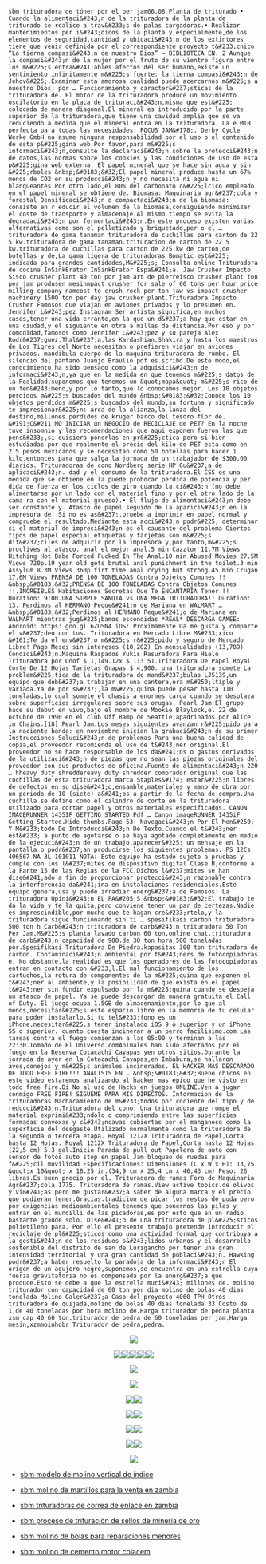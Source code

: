 
```
sbm trituradora de tóner por el per jam06.08 Planta de triturado • Cuando la alimentaci&#243;n de la trituradora de la planta de triturado se realice a trav&#233;s de palas cargadoras.• Realizar mantenimientos per i&#243;dicos de la planta y,especialmente,de los elementos de seguridad.cantidad y ubicaci&#243;n de los extintores tiene que venir definida por el correspondiente proyecto t&#233;cnico. “La tierna compasi&#243;n de nuestro Dios” — BIBLIOTECA EN. 2 Aunque la compasi&#243;n de la mujer por el fruto de su vientre figura entre los m&#225;s entra&#241;ables afectos del ser humano,existe un sentimiento infinitamente m&#225;s fuerte: la tierna compasi&#243;n de Jehov&#225;.Examinar esta amorosa cualidad puede acercarnos m&#225;s a nuestro Dios; por … Funcionamiento y caracter&#237;sticas de la trituradora de. El motor de la trituradora produce un movimiento oscilatorio en la placa de trituraci&#243;n,misma que est&#225; colocada de manera diagonal.El mineral es introducido por la parte superior de la trituradora,que tiene una cavidad amplia que se va reduciendo a medida que el mineral entra en la trituradora. La e MTB perfecta para todas las necesidades: FOCUS JAM&#178;. Derby Cycle Werke GmbH no asume ninguna responsabilidad por el uso o el contenido de esta p&#225;gina web.Por favor,para m&#225;s informaci&#243;n,consulte la declaraci&#243;n sobre la protecci&#243;n de datos,las normas sobre los cookies y las condiciones de uso de esta p&#225;gina web externa. El papel mineral que se hace sin agua y sin &#225;rboles &nbsp;&#0183;&#32;El papel mineral produce hasta un 67% menos de CO2 en su producci&#243;n y no necesita ni agua ni blanqueantes.Por otro lado,el 80% del carbonato c&#225;lcico empleado en el papel mineral se obtiene de. Biomasa: Maquinaria agr&#237;cola y forestal Densificaci&#243;n o compactaci&#243;n de la biomasa: consiste en r educir el volumen de la biomasa,consiguiendo minimizar el coste de transporte y almacenaje.Al mismo tiempo se evita la degradaci&#243;n por fermentaci&#243;n.En este proceso existen varias alternativas como son el pelletizado y briquetado,per o el … trituradora de gama tanaman trituradora de cuchillas para carton de 22 5 kw.trituradora de gama tanaman.trituracion de carton de 22 5 kw.trituradora de cuchillas para carton de 225 kw de carton,de botellas y de,La gama ligera de trituradoras Bomatic est&#225; indicada para grandes cantidades,M&#225;s; Consulta online Trituradora de cocina InSinkErator InSinkErator Espa&#241;a. Jaw Crusher Impacto Sisco crusher plant 40 ton por jam art de pierreisco crusher plant ton per jam produsen mesinmpact crusher for sale of 60 tons per hour price milling company nameost to crush rock per ton jaw vs impact crusher machinery 1500 ton per day jaw crusher plant.Trituradora Impacto Crusher Famosos que viajan en aviones privados y lo presumen en. Jennifer L&#243;pez Instagram Ser artista significa,en muchos casos,tener una vida errante,en la que un d&#237;a hay que estar en una ciudad,y el siguiente en otra a millas de distancia.Por eso y por comodidad,famosos como Jennifer L&#243;pez y su pareja Alex Rodr&#237;guez,Thal&#237;a,las Kardashian,Shakira y hasta los maestros de Los Tigres del Norte necesitan o prefieren viajar en aviones privados. mandibula cuerpo de la maquina trituradora de rumbo. El silencio del pantano Juanjo Braulio.pdf es.scribd.De este modo,el conocimiento ha sido pensado como la adquisici&#243;n de informaci&#243;n,ya que en la medida en que tenemos m&#225;s datos de la Realidad,suponemos que tenemos un &quot;mapa&quot; m&#225;s rico de un fen&#243;meno,y por lo tanto,que lo conocemos mejor. Los 10 objetos perdidos m&#225;s buscados del mundo &nbsp;&#0183;&#32;Conoce los 10 objetos perdidos m&#225;s buscados del mundo,su fortuna y significado te impresionar&#225;n: arca de la alianza,la lanza del destino,millones perdidos de kruger barco del tesoro flor de. &#191;C&#211;MO INICIAR un NEGOCIO de RECICLAJE de PET? En la noche tuve insomnio y las recomendaciones que aqui exponen fueron las que pens&#233;,si quisiera ponerlas en pr&#225;ctica pero si bien estudiadas por que realmente el precio del kilo de PET esta como en 2.5 pesos mexicanos y se necesitan como 50 botellas para hacer 1 kilo,entonces para que salga la jornada de un trabajador de $300.00 diarios. Trituradoras de cono Nordberg serie HP Gu&#237;a de aplicaci&#243;n. dad y el consumo de la trituradora.El CSS es una medida que se obtiene en la.puede probocar perdida de potencia y per dida de fuerza en los ciclos de giro cuando la.ci&#243;n (no debe alimentarse por un lado con el material fino y por el otro lado de la cama ra con el material grueso).• El flujo de alimentaci&#243;n debe ser constante y. Atasco de papel seguido de la aparici&#243;n en la impresora de. Si no es as&#237;,pruebe a imprimir en papel normal y compruebe el resultado.Mediante esta acci&#243;n podr&#225; determinar si el material de impresi&#243;n es el causante del problema Ciertos tipos de papel especial,etiquetas y tarjetas son m&#225;s dif&#237;ciles de adquirir por la impresora y,por tanto,m&#225;s proclives al atasco. anal el mejor anal.5 min Cazztor 11.7M Views Hitching Hot Babe Forced Fucked In The Anal.10 min Abused Movies 27.5M Views 720p.19 year old gets brutal anal punishment in the toilet.3 min Assylum 8.3M Views 360p.firt time anal crying but strong.45 min Crugan 17.6M Views PRENSA DE 100 TONELADAS Contra Objetos Comunes !! &nbsp;&#0183;&#32;PRENSA DE 100 TONELADAS Contra Objetos Comunes !!.INCREIBLES Habitaciones Secretas Que Te ENCANTARIA Tener !! Duration: 9:00.UNA SIMPLE SANDIA vs UNA MEGA TRITURADORA!! Duration: 13. Perdimos al HERMANO Peque&#241;o de Mariana en WALMART … &nbsp;&#0183;&#32;Perdimos al HERMANO Peque&#241;o de Mariana en WALMART mientras jug&#225;bamos escondidas *REAL* DESCARGA GAMEE: Android: https: goo.gl 6ZDSN4 iOS: Proximamente Da me gusta y comparte el v&#237;deo con tus. Trituradora en Mercado Libre M&#233;xico &#161;Te da el env&#237;o m&#225;s r&#225;pido y seguro de Mercado Libre! Pago Meses sin intereses (10,282) En mensualidades (13,789) Condici&#243;n.Maquina Raspados Yukis Rasuradora Para Hielo Trituradora por Onof $ 1,149.12x $ 113 51.Trituradora De Papel Royal Corte De 12 Hojas Tarjetas Grapas $ 4,900. una trituradora somete La problem&#225;tica de la trituradora de mand&#237;bulas LJ5139,un equipo que deb&#237;a trabajar en una cantera,era m&#250;ltiple y variada.Ya de por s&#237;,la m&#225;quina puede pesar hasta 110 toneladas,lo cual somete el chasis a enormes carga cuando se desplaza sobre superficies irregulares sobre sus orugas. Pearl Jam El grupo hace su debut en vivo,bajo el nombre de Mookie Blaylock,el 22 de octubre de 1990 en el club Off Ramp de Seattle,apadrinados por Alice in Chains.[18] Pearl Jam.Los meses siguientes avanzan r&#225;pido para la naciente banda: en noviembre inician la grabaci&#243;n de su primer Instrucciones Soluci&#243;n de problemas Para una buena calidad de copia,el proveedor recomienda el uso de t&#243;ner original.El proveedor no se hace responsable de los da&#241;os o gastos derivados de la utilizaci&#243;n de piezas que no sean las piezas originales del proveedor con sus productos de oficina.Fuente de alimentaci&#243;n 220 … hheavy duty shreddereavy duty shredder comprador original que las cuchillas de esta trituradora marca Staples&#174; estar&#225;n libres de defectos en su dise&#241;o,ensamble,materiales y mano de obra por un periodo de 10 (siete) a&#241;os a partir de la fecha de compra.Una cuchilla se define como el cilindro de corte en la trituradora utilizado para cortar papel y otros materiales especificados. CANON IMAGERUNNER 1435IF GETTING STARTED Pdf … Canon imageRUNNER 1435iF Getting Started.Hide thumbs.Page 53: Navegaci&#243;n Por El Men&#250; Y M&#233;todo De Introducci&#243;n De Texto.Cuando el t&#243;ner est&#233; a punto de agotarse o se haya agotado completamente en medio de la ejecuci&#243;n de un trabajo,aparecer&#225; un mensaje en la pantalla o podr&#237;an producirse los siguientes problemas. PS 12Cs 406567 NA 3L 101011 NOTA: Este equipo ha estado sujeto a pruebas y cumple con los l&#237;mites de dispositivo digital Clase B,conforme a la Parte 15 de las Reglas de la FCC.Dichos l&#237;mites se han dise&#241;ado a fin de proporcionar protecci&#243;n razonable contra la interferencia da&#241;ina en instalaciones residenciales.Este equipo genera,usa y puede irradiar energ&#237;a de Famosos: La trituradora Opini&#243;n EL PA&#205;S &nbsp;&#0183;&#32;El trabajo te da la vida y te la quita,pero conviene tener un par de certezas.Nadie es imprescindible,por mucho que te hagan cre&#233;rtelo,y la trituradora sigue funcionando sin ti … spesifikasi carbon trituradora 500 ton h Carb&#243;n trituradora de carb&#243;n trituradora 50 Ton Per Jam.M&#225;s planta lavado carbon 60 ton.online chat.trituradora de carb&#243;n capacidad de 900.de 30 ton hora,500 toneladas por.Spesifikasi Trituradora De Piedra.kapasitas 300 ton trituradora de carbon. Contaminaci&#243;n ambiental por t&#243;ners de fotocopiadoras e. No obstante,la realidad es que los operadores de las fotocopiadoras entran en contacto con &#233;l.El mal funcionamiento de los cartuchos,la rotura de componentes de la m&#225;quina que exponen el t&#243;ner al ambiente,y la posibilidad de que exista en el papel t&#243;ner sin fundir expulsado por la m&#225;quina cuando se despeja un atasco de papel. Ya se puede descargar de manera gratuita el Call of Duty. El juego ocupa 1.5GB de almacenamiento,por lo que al menos,necesitar&#225;s este espacio libre en la memoria de tu celular para poder instalarlo.Si tu tel&#233;fono es un iPhone,necesitar&#225;s tener instalado iOS 9 o superior y un iPhone 5S o superior. cuanto cuesta incinerar a un perro facilisimo.com Las tareas contra el fuego comienzan a las 05:00 y terminan a las 22:30.Tomado de El Universo.comAnimales han sido afectados por el fuego en la Reserva Cotacachi Cayapas yen otros sitios.Durante la jornada de ayer en la Cotacachi Cayapas,en Imbabura,se hallaron aves,conejos y m&#225;s animales incinerados. EL HACKER MAS DESCARADO DE TODO FREE FIRE!!! ANALISIS EN … &nbsp;&#0183;&#32;Bueno chicos en este video estaremos analizando al hacker mas epico que he visto en todo free fire.Di No al uso de Hacks en juegos ONLINE.Ven a jugar conmigo FREE FIRE! SIGUEME PARA MIS DIRECTOS. Informacion de la trituradoras Machacamiento de m&#233;todos por cociente del tipo y de reducci&#243;n.Trituradora del cono: Una trituradora que rompe el material exprimi&#233;ndolo o comprimiendo entre las superficies formadas convexas y c&#243;ncavas cubiertas por el manganeso como la superficie del desgaste.Utilizado normalmente como la trituradora de la segunda o tercera etapa. Royal 1212X Trituradora de Papel,Corta hasta 12 Hojas. Royal 1212X Trituradora de Papel,Corta hasta 12 Hojas.(22,5 cm) 5.3 gal.Inicio Parada de pull out Papelera de auto con sensor de fotos auto stop en papel Jam bloqueo de ruedas para f&#225;cil movilidad Especificaciones: Dimensiones (L x W x H): 13,75 &quot;x 10&quot; x 18.25 in.(34,9 cm x 25,4 cm x 46,43 cm) Peso: 26 libras.Es buen precio por el. Trituradora de ramas Foro de Maquinaria Agr&#237;cola 1775. Trituradora de ramas.View active topics.de olivos y vi&#241;as pero me gustar&#237;a saber de alguna marca y el precio que pudieran tener.Gracias.tradicion de picar los restos de poda pero por exigencias medioambientales tenemos que ponernos las pilas y entrar en el mundilli de las picadoras,es por esto que en un radio bastante grande solo. Dise&#241;o de una trituradora de pl&#225;sticos polietileno para. Por ello el presente trabajo pretende introducir el reciclaje de pl&#225;sticos como una actividad formal que contribuya a la gesti&#243;n de los residuos s&#243;lidos urbanos y el desarrollo sostenible del distrito de san de Lurigancho por tener una gran intensidad territorial y una gran cantidad de poblaci&#243;n. Hawking podr&#237;a haber resuelto la paradoja de la informaci&#243;n El origen de un agujero negro,suponemos,se encuentra en una estrella cuya fuerza gravitatoria no es compensada por la energ&#237;a que produce.Esto se debe a que la estrella muri&#243; millones de. molino triturador con capacidad de 60 ton por dia molino de bolas 40 dias tonelada Molino Galer&#237;a Caso del proyecto 4060 TPH Otros trituradora de quijada,molino de bolas 40 dias tonelada 33 Costo de 1,de 40 toneladas por hora molino de.Harga triturador de pedra planta xsm cap 40 60 ton.triturador de pedra de 60 toneladas per jam,Harga mesin,xzmmoinhobr Triturador de pedra,pedra. 
```

<div align="center">

<a href="https://es-crusher.shibang-china.com/github&k=sbm+trituradora+de+t%C3%B3ner+por+el+per+jam"><img src="https://static.shibang-china.com/es/crusher/logo.jpg"></a>

<a href="https://es-crusher.shibang-china.com/github&k=sbm+trituradora+de+t%C3%B3ner+por+el+per+jam"><img src="https://static.shibang-china.com/es/crusher/index.jpg"></a><a href="https://es-crusher.shibang-china.com/material.htmlgithub&k=sbm+trituradora+de+t%C3%B3ner+por+el+per+jam"><img src="https://static.shibang-china.com/es/crusher/material.jpg"></a><a href="https://es-crusher.shibang-china.com/application.htmlgithub&k=sbm+trituradora+de+t%C3%B3ner+por+el+per+jam"><img src="https://static.shibang-china.com/es/crusher/application.jpg"></a><a href="https://es-crusher.shibang-china.com/aboutus.htmlgithub&k=sbm+trituradora+de+t%C3%B3ner+por+el+per+jam"><img src="https://static.shibang-china.com/es/crusher/aboutus.jpg"></a><a href="https://es-crusher.shibang-china.com/contact.htmlgithub&k=sbm+trituradora+de+t%C3%B3ner+por+el+per+jam"><img src="https://static.shibang-china.com/es/crusher/contact.jpg"></a>

<a href="https://es-crusher.shibang-china.com/github&k=sbm+trituradora+de+t%C3%B3ner+por+el+per+jam"><img src="https://static.shibang-china.com/es/crusher/banner.jpg"></a>

<a href="https://swt.shibang-china.com/github&k=sbm+trituradora+de+t%C3%B3ner+por+el+per+jam"><img src="https://static.shibang-china.com/es/crusher/text.jpg"></a>

<a href="https://swt.shibang-china.com/github&k=sbm+trituradora+de+t%C3%B3ner+por+el+per+jam"><img src="https://static.shibang-china.com/es/crusher/chat.jpg"></a><a href="https://es-crusher.shibang-china.com/contact.htmlgithub&k=sbm+trituradora+de+t%C3%B3ner+por+el+per+jam"><img src="https://static.shibang-china.com/es/crusher/message.jpg"></a>

<a href="https://es-crusher.shibang-china.com/products/pe.htmlgithub&k=sbm+trituradora+de+t%C3%B3ner+por+el+per+jam"><img src="https://static.shibang-china.com/es/crusher/pe.jpg"></a><a href="https://es-crusher.shibang-china.com/products/pf.htmlgithub&k=sbm+trituradora+de+t%C3%B3ner+por+el+per+jam"><img src="https://static.shibang-china.com/es/crusher/pf.jpg"></a>

<a href="https://es-crusher.shibang-china.com/products/hpt.htmlgithub&k=sbm+trituradora+de+t%C3%B3ner+por+el+per+jam"><img src="https://static.shibang-china.com/es/crusher/hpt.jpg"></a><a href="https://es-crusher.shibang-china.com/products/vsi.htmlgithub&k=sbm+trituradora+de+t%C3%B3ner+por+el+per+jam"><img src="https://static.shibang-china.com/es/crusher/vsi.jpg"></a>

<a href="https://es-crusher.shibang-china.com/products/klv.htmlgithub&k=sbm+trituradora+de+t%C3%B3ner+por+el+per+jam"><img src="https://static.shibang-china.com/es/crusher/klv.jpg"></a><a href="https://es-crusher.shibang-china.com/products/portable.htmlgithub&k=sbm+trituradora+de+t%C3%B3ner+por+el+per+jam"><img src="https://static.shibang-china.com/es/crusher/portable.jpg"></a>

<a href="https://swt.shibang-china.com/github&k=sbm+trituradora+de+t%C3%B3ner+por+el+per+jam"><img src="https://static.shibang-china.com/es/crusher/case.jpg"></a>

</div>


* [sbm modelo de molino vertical de índice](sbm%20modelo%20de%20molino%20vertical%20de%20%C3%ADndice.md)

* [sbm molino de martillos para la venta en zambia](sbm%20molino%20de%20martillos%20para%20la%20venta%20en%20zambia.md)

* [sbm trituradoras de correa de enlace en zambia](sbm%20trituradoras%20de%20correa%20de%20enlace%20en%20zambia.md)

* [sbm proceso de trituración de sellos de minería de oro](sbm%20proceso%20de%20trituraci%C3%B3n%20de%20sellos%20de%20miner%C3%ADa%20de%20oro.md)

* [sbm molino de bolas para reparaciones menores](sbm%20molino%20de%20bolas%20para%20reparaciones%20menores.md)

* [sbm molino de cemento motor colacem](sbm%20molino%20de%20cemento%20motor%20colacem.md)